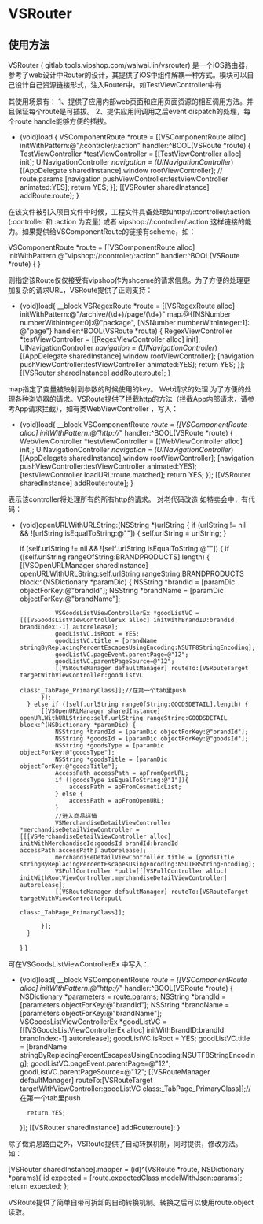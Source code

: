 VSRouter 
========
使用方法
--------
VSRouter ( gitlab.tools.vipshop.com/waiwai.lin/vsrouter) 是一个iOS路由器，参考了web设计中Router的设计，其提供了iOS中组件解耦一种方式。模块可以自己设计自己资源链接形式，注入Router中。如TestViewController中有：

其使用场景有：
1、提供了应用内部web页面和应用页面资源的相互调用方法。并且保证每个route是可插拔。
2、提供应用间调用之后event dispatch的处理，每个route handle能够方便的插拔。

+ (void)load {
    VSComponentRoute *route = [[VSComponentRoute alloc] initWithPattern:@"/:controler/:action" handler:^BOOL(VSRoute *route) {
        TestViewController *testViewController = [[TestViewController alloc] init];
        UINavigationController *navigation = (UINavigationController*)[[AppDelegate sharedInstance].window rootViewController];
        // route.params
        [navigation pushViewController:testViewController animated:YES];
        return YES;
    }];
    [[VSRouter sharedInstance] addRoute:route];
}

在该文件被引入项目文件中时候，工程文件具备处理如http://:controller/:action (:controller 和 :action 为变量) 或者 vipshop://:controller/:action 这样链接的能力。如果提供给VSComponentRoute的链接有scheme，如：

VSComponentRoute *route = [[VSComponentRoute alloc] initWithPattern:@"vipshop://:controler/:action" handler:^BOOL(VSRoute *route) {
}

则指定该Route仅仅接受有vipshop作为shceme的请求信息。为了方便的处理更加复杂的请求URL，VSRoute提供了正则支持：

+ (void)load{
    __block VSRegexRoute *route = [[VSRegexRoute alloc] initWithPattern:@"/archive/(\\d+)/page/(\\d+)" map:@{[NSNumber numberWithInteger:0]:@"package", [NSNumber numberWithInteger:1]: @"page"}  handler:^BOOL(VSRoute *route) {
        RegexViewController *testViewController = [[RegexViewController alloc] init];
        UINavigationController *navigation = (UINavigationController*)[[AppDelegate sharedInstance].window rootViewController];
        [navigation pushViewController:testViewController animated:YES];
        return YES;
    }];
    [[VSRouter sharedInstance] addRoute:route];
}

map指定了变量被映射到参数的时候使用的key。
Web请求的处理
为了方便的处理各种浏览器的请求。VSRoute提供了拦截http的方法（拦截App内部请求，请参考App请求拦截），如有类WebViewController ，写入：

+ (void)load{
    __block VSComponentRoute *route = [[VSComponentRoute alloc] initWithPattern:@"http://*" handler:^BOOL(VSRoute *route) {
        WebViewController *testViewController = [[WebViewController alloc] init];
        UINavigationController *navigation = (UINavigationController*)[[AppDelegate sharedInstance].window rootViewController];
        [navigation pushViewController:testViewController animated:YES];
        [testViewController loadURL:route.matched];
        return YES;
    }];
    [[VSRouter sharedInstance] addRoute:route];
}

表示该controller将处理所有的所有http的请求。
对老代码改造
如特卖会中，有代码：

- (void)openURLWithURLString:(NSString *)urlString {
    if (urlString != nil && ![urlString isEqualToString:@""]) {
        self.urlString = urlString;
    }
    
    if (self.urlString != nil && ![self.urlString isEqualToString:@""]) {
       if ([self.urlString rangeOfString:BRANDPRODUCTS].length) {
            [[VSOpenURLManager sharedInstance] openURLWithURLString:self.urlString rangeString:BRANDPRODUCTS block:^(NSDictionary *paramDic) {
                NSString *brandId = [paramDic objectForKey:@"brandId"];
                NSString *brandName = [paramDic objectForKey:@"brandName"];
                
                VSGoodsListViewControllerEx *goodListVC = [[[VSGoodsListViewControllerEx alloc] initWithBrandID:brandId brandIndex:-1] autorelease];
                goodListVC.isRoot = YES;
                goodListVC.title = [brandName stringByReplacingPercentEscapesUsingEncoding:NSUTF8StringEncoding];
                goodListVC.pageEvent.parentPage=@"12";
                goodListVC.parentPageSource=@"12";
                [[VSRouteManager defaultManager] routeTo:[VSRouteTarget targetWithViewController:goodListVC
                                                                                           class:_TabPage_PrimaryClass]];//在第一个tab里push
            }];
        } else if ([self.urlString rangeOfString:GOODSDETAIL].length) {
            [[VSOpenURLManager sharedInstance] openURLWithURLString:self.urlString rangeString:GOODSDETAIL block:^(NSDictionary *paramDic) {
                NSString *brandId = [paramDic objectForKey:@"brandId"];
                NSString *goodsId = [paramDic objectForKey:@"goodsId"];
                NSString *goodsType = [paramDic objectForKey:@"goodsType"];
                NSString *goodsTitle = [paramDic objectForKey:@"goodsTitle"];
                AccessPath accessPath = apFromOpenURL;
                if ([goodsType isEqualToString:@"1"]){
                    accessPath = apFromCosmeticList;
                } else {
                    accessPath = apFromOpenURL;
                }
                //进入商品详情
                VSMerchandiseDetailViewController *merchandiseDetailViewController = [[[VSMerchandiseDetailViewController alloc] initWithMerchandiseId:goodsId brandId:brandId accessPath:accessPath] autorelease];
                merchandiseDetailViewController.title = [goodsTitle stringByReplacingPercentEscapesUsingEncoding:NSUTF8StringEncoding];
                VSPullController *pull=[[[VSPullController alloc] initWithRootViewController:merchandiseDetailViewController] autorelease];
                [[VSRouteManager defaultManager] routeTo:[VSRouteTarget targetWithViewController:pull
                                                                                           class:_TabPage_PrimaryClass]];
                
            }];
        }
    }
}

可在VSGoodsListViewControllerEx 中写入：

+ (void)load{
    __block VSComponentRoute *route = [[VSComponentRoute alloc] initWithPattern:@"http://*" handler:^BOOL(VSRoute *route) { 
         NSDictionary *parameters = route.params;
         NSString *brandId = [parameters objectForKey:@"brandId"];
         NSString *brandName = [parameters objectForKey:@"brandName"];
         VSGoodsListViewControllerEx *goodListVC = [[[VSGoodsListViewControllerEx alloc] initWithBrandID:brandId brandIndex:-1] autorelease];
         goodListVC.isRoot = YES;
         goodListVC.title = [brandName stringByReplacingPercentEscapesUsingEncoding:NSUTF8StringEncoding];
         goodListVC.pageEvent.parentPage=@"12";
         goodListVC.parentPageSource=@"12";
         [[VSRouteManager defaultManager] routeTo:[VSRouteTarget targetWithViewController:goodListVC 
                                                                                           class:_TabPage_PrimaryClass]];//在第一个tab里push
 
        return YES;
    }];
    [[VSRouter sharedInstance] addRoute:route];
}

除了做消息路由之外，VSRoute提供了自动转换机制，同时提供，修改方法。如：

[VSRouter sharedInstance].mapper = (id)^(VSRoute *route, NSDictionary *params){
     id expected = [route.expectedClass modelWithJson:params];
     return expected;
};

VSRoute提供了简单自带可拆卸的自动转换机制。转换之后可以使用route.object 读取。